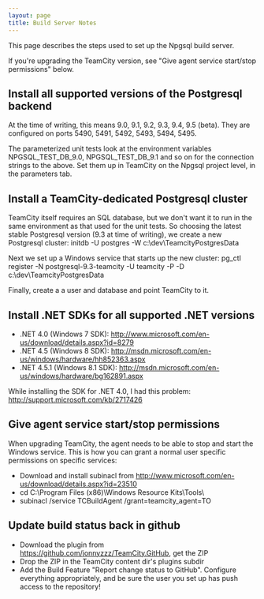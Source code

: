 ```yaml
---
layout: page
title: Build Server Notes
---
```


This page describes the steps used to set up the Npgsql build server.

If you're upgrading the TeamCity version, see "Give agent service start/stop permissions" below.

## Install all supported versions of the Postgresql backend

At the time of writing, this means 9.0, 9.1, 9.2, 9.3, 9.4, 9.5 (beta). They are configured on ports 5490, 5491, 5492, 5493, 5494, 5495.

The parameterized unit tests look at the environment variables NPGSQL_TEST_DB_9.0, NPGSQL_TEST_DB_9.1 and so on for the connection strings to the above. Set them up in TeamCity on the Npgsql project level, in the parameters tab.

## Install a TeamCity-dedicated Postgresql cluster

TeamCity itself requires an SQL database, but we don't want it to run in the same environment as that used for the unit tests. So choosing the latest stable Postgresql version (9.3 at time of writing), we create a new Postgresql cluster: initdb -U postgres -W c:\dev\TeamcityPostgresData

Next we set up a Windows service that starts up the new cluster: pg_ctl register -N postgresql-9.3-teamcity -U teamcity -P <password> -D c:\dev\TeamcityPostgresData

Finally, create a a user and database and point TeamCity to it.

## Install .NET SDKs for all supported .NET versions

* .NET 4.0 (Windows 7 SDK): http://www.microsoft.com/en-us/download/details.aspx?id=8279
* .NET 4.5 (Windows 8 SDK): http://msdn.microsoft.com/en-us/windows/hardware/hh852363.aspx
* .NET 4.5.1 (Windows 8.1 SDK): http://msdn.microsoft.com/en-us/windows/hardware/bg162891.aspx

While installing the SDK for .NET 4.0, I had this problem: http://support.microsoft.com/kb/2717426

## Give agent service start/stop permissions

When upgrading TeamCity, the agent needs to be able to stop and start the Windows service. This is how you can grant a normal user specific permissions on specific services:

 * Download and install subinacl from http://www.microsoft.com/en-us/download/details.aspx?id=23510
 * cd C:\Program Files (x86)\Windows Resource Kits\Tools\
 * subinacl /service TCBuildAgent /grant=teamcity_agent=TO

## Update build status back in github

* Download the plugin from https://github.com/jonnyzzz/TeamCity.GitHub, get the ZIP
* Drop the ZIP in the TeamCity content dir's plugins subdir
* Add the Build Feature "Report change status to GitHub". Configure everything appropriately, and be sure the user you set up has push access to the repository!
